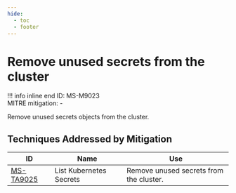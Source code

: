 ```yaml
---
hide:
  - toc
  - footer
---
```


# Remove unused secrets from the cluster

!!! info inline end
    ID: MS-M9023<br>
    MITRE mitigation: -


Remove unused secrets objects from the cluster.


## Techniques Addressed by Mitigation

|ID|Name|Use|
|--|----------|-----------|
|[MS-TA9025](../techniques/List%20K8S%20secrets.md)|List Kubernetes Secrets|Remove unused secrets from the cluster.|
